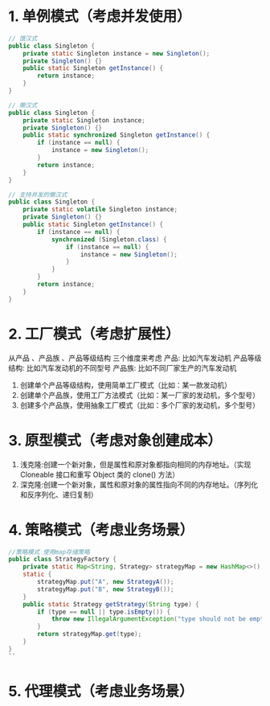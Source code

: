 # 1. 单例模式（考虑并发使用）

```java
// 饿汉式
public class Singleton {
    private static Singleton instance = new Singleton();
    private Singleton() {}
    public static Singleton getInstance() {
        return instance;
    }
}

// 懒汉式
public class Singleton {
    private static Singleton instance;
    private Singleton() {}
    public static synchronized Singleton getInstance() {
        if (instance == null) {
            instance = new Singleton();
        }
        return instance;
    }
}

// 支持并发的懒汉式
public class Singleton {
    private static volatile Singleton instance;
    private Singleton() {}
    public static Singleton getInstance() {
        if (instance == null) {
            synchronized (Singleton.class) {
                if (instance == null) {
                    instance = new Singleton();
                }
            }
        }
        return instance;
    }
}
```

# 2. 工厂模式（考虑扩展性）
从产品 、产品族 、产品等级结构 三个维度来考虑
产品: 比如汽车发动机
产品等级结构: 比如汽车发动机的不同型号
产品族: 比如不同厂家生产的汽车发动机
1. 创建单个产品等级结构，使用简单工厂模式（比如：某一款发动机）
2. 创建单个产品族，使用工厂方法模式（比如：某一厂家的发动机，多个型号）
3. 创建多个产品族，使用抽象工厂模式（比如：多个厂家的发动机，多个型号）

# 3. 原型模式（考虑对象创建成本）
1. 浅克隆:创建一个新对象，但是属性和原对象都指向相同的内存地址。（实现 Cloneable 接口和重写 Object 类的 clone() 方法）
2. 深克隆:创建一个新对象，属性和原对象的属性指向不同的内存地址。（序列化和反序列化、递归复制）

# 4. 策略模式（考虑业务场景）

```java
//策略模式 使用map存储策略
public class StrategyFactory {
    private static Map<String, Strategy> strategyMap = new HashMap<>();
    static {
        strategyMap.put("A", new StrategyA());
        strategyMap.put("B", new StrategyB());
    }
    public static Strategy getStrategy(String type) {
        if (type == null || type.isEmpty()) {
            throw new IllegalArgumentException("type should not be empty.");
        }
        return strategyMap.get(type);
    }
}
``
```

# 5. 代理模式（考虑业务场景）

